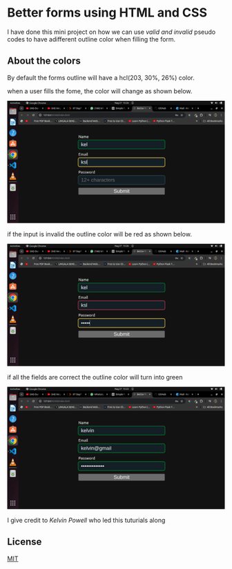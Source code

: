 # Better forms using HTML and CSS
I have done this mini project on how we can use 
*valid and invalid* pseudo codes to have adifferent outline color when filling the form.

## About the colors

By default the forms outline will have a hcl(203, 30%, 26%) color. 

when a user fills the fome, the color will change as shown below.

![my_Image](./Images/progress.png)

if the input is invalid the outline color will be red as shown below.

![my_Image](./Images/wrong.png)

if all the fields are correct the outline color will turn into green 

![alt text](./Images/done.png)

I give credit to *Kelvin Powell* who led this tuturials along


## License

[MIT](https://choosealicense.com/licenses/mit/)
